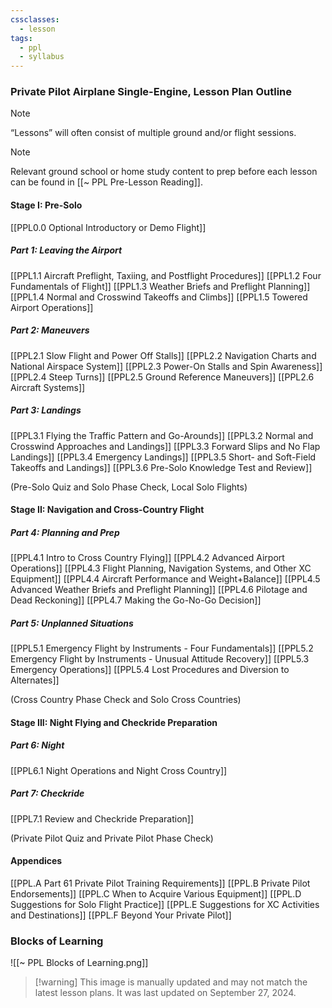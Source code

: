 ```yaml
---
cssclasses:
  - lesson
tags:
  - ppl
  - syllabus
---
```

### Private Pilot Airplane Single-Engine, Lesson Plan Outline
> [!note]
> “Lessons” will often consist of multiple ground and/or flight sessions.

> [!note]
> Relevant ground school or home study content to prep before each lesson can be found in [[~ PPL Pre-Lesson Reading]].

#### Stage I: Pre-Solo
[[PPL0.0 Optional Introductory or Demo Flight]]

##### Part 1: Leaving the Airport
[[PPL1.1 Aircraft Preflight, Taxiing, and Postflight Procedures]]
[[PPL1.2 Four Fundamentals of Flight]]
[[PPL1.3 Weather Briefs and Preflight Planning]]
[[PPL1.4 Normal and Crosswind Takeoffs and Climbs]]
[[PPL1.5 Towered Airport Operations]]

##### Part 2: Maneuvers
[[PPL2.1 Slow Flight and Power Off Stalls]]
[[PPL2.2 Navigation Charts and National Airspace System]]
[[PPL2.3 Power-On Stalls and Spin Awareness]]
[[PPL2.4 Steep Turns]]
[[PPL2.5 Ground Reference Maneuvers]]
[[PPL2.6 Aircraft Systems]]

##### Part 3: Landings
[[PPL3.1 Flying the Traffic Pattern and Go-Arounds]]
[[PPL3.2 Normal and Crosswind Approaches and Landings]]
[[PPL3.3 Forward Slips and No Flap Landings]]
[[PPL3.4 Emergency Landings]]
[[PPL3.5 Short- and Soft-Field Takeoffs and Landings]]
[[PPL3.6 Pre-Solo Knowledge Test and Review]]

(Pre-Solo Quiz and Solo Phase Check, Local Solo Flights)

#### Stage II: Navigation and Cross-Country Flight
##### Part 4: Planning and Prep
[[PPL4.1 Intro to Cross Country Flying]]
[[PPL4.2 Advanced Airport Operations]]
[[PPL4.3 Flight Planning, Navigation Systems, and Other XC Equipment]]
[[PPL4.4 Aircraft Performance and Weight+Balance]]
[[PPL4.5 Advanced Weather Briefs and Preflight Planning]]
[[PPL4.6 Pilotage and Dead Reckoning]]
[[PPL4.7 Making the Go-No-Go Decision]]

##### Part 5: Unplanned Situations
[[PPL5.1 Emergency Flight by Instruments - Four Fundamentals]]
[[PPL5.2 Emergency Flight by Instruments - Unusual Attitude Recovery]]
[[PPL5.3 Emergency Operations]]
[[PPL5.4 Lost Procedures and Diversion to Alternates]]

(Cross Country Phase Check and Solo Cross Countries)

#### Stage III: Night Flying and Checkride Preparation
##### Part 6: Night
[[PPL6.1 Night Operations and Night Cross Country]]

##### Part 7: Checkride
[[PPL7.1 Review and Checkride Preparation]]

(Private Pilot Quiz and Private Pilot Phase Check)

#### Appendices
[[PPL.A Part 61 Private Pilot Training Requirements]]
[[PPL.B Private Pilot Endorsements]]
[[PPL.C When to Acquire Various Equipment]]
[[PPL.D Suggestions for Solo Flight Practice]]
[[PPL.E Suggestions for XC Activities and Destinations]]
[[PPL.F Beyond Your Private Pilot]]

### Blocks of Learning
![[~ PPL Blocks of Learning.png]]
> [!warning] This image is manually updated and may not match the latest lesson plans. It was last updated on September 27, 2024.
